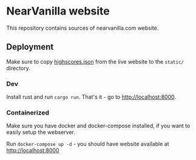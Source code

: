 # NearVanilla website

This repository contains sources of nearvanilla.com website.

## Deployment

Make sure to copy [highscores.json](https://nearvanilla.com/highscores.json)
from the live website to the `static/` directory.

### Dev

Install rust and run `cargo run`. That's it - go to <http://localhost:8000>.

### Containerized

Make sure you have docker and docker-compose installed,
if you want to easily setup the webserver.

Run `docker-compose up -d` - you should have website available at <http://localhost:8000>
